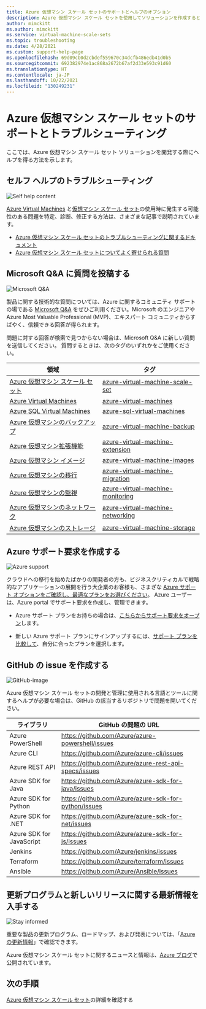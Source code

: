 ```yaml
---
title: Azure 仮想マシン スケール セットのサポートとヘルプのオプション
description: Azure 仮想マシン スケール セットを使用してソリューションを作成するときの質問や問題に対するヘルプとサポートを得る方法。
author: mimckitt
ms.author: mimckitt
ms.service: virtual-machine-scale-sets
ms.topic: troubleshooting
ms.date: 4/28/2021
ms.custom: support-help-page
ms.openlocfilehash: 69d09cb0d2cbdef559670c34dcfb486edb41d0b5
ms.sourcegitcommit: 692382974e1ac868a2672b67af2d33e593c91d60
ms.translationtype: HT
ms.contentlocale: ja-JP
ms.lasthandoff: 10/22/2021
ms.locfileid: "130249231"
---
```

# <a name="support-and-troubleshooting-for-azure-virtual-machine-scale-sets"></a>Azure 仮想マシン スケール セットのサポートとトラブルシューティング

ここでは、Azure 仮想マシン スケール セット ソリューションを開発する際にヘルプを得る方法を示します。

## <a name="self-help-troubleshooting"></a>セルフ ヘルプのトラブルシューティング
<div class='icon is-large'>
    <img alt='Self help content' src='./media/logos/doc-logo.png'>
</div>

[Azure Virtual Machines](../virtual-machines/index.yml) と[仮想マシン スケール セット](overview.md)の使用時に発生する可能性のある問題を特定、診断、修正する方法は、さまざまな記事で説明されています。

-  [Azure 仮想マシン スケール セットのトラブルシューティングに関するドキュメント](/troubleshoot/azure/virtual-machine-scale-sets/welcome-virtual-machine-scale-sets) 
- [Azure 仮想マシン スケール セットについてよく寄せられる質問](virtual-machine-scale-sets-faq.yml)


## <a name="post-a-question-on-microsoft-qa"></a>Microsoft Q&A に質問を投稿する

<div class='icon is-large'>
    <img alt='Microsoft Q&A' src='./media/logos/microsoft-logo.png'>
</div>   

製品に関する技術的な質問については、Azure に関するコミュニティ サポートの場である [Microsoft Q&A](/answers/products/azure) をぜひご利用ください。Microsoft のエンジニアや Azure Most Valuable Professional (MVP)、エキスパート コミュニティからすばやく、信頼できる回答が得られます。 

問題に対する回答が検索で見つからない場合は、Microsoft Q&A に新しい質問を送信してください。 質問するときは、次のタグのいずれかをご使用ください。


| 領域 | タグ |
|-------|----------------------|
| [Azure 仮想マシン スケール セット](overview.md) | [azure-virtual-machine-scale-set](/answers/topics/azure-virtual-machines-scale-set.html) | 
| [Azure Virtual Machines](../virtual-machines/linux/overview.md) | [azure-virtual-machines](/answers/topics/azure-virtual-machines.html) | 
| [Azure SQL Virtual Machines](../azure-sql/virtual-machines/index.yml) | [azure-sql-virtual-machines](/answers/topics/azure-sql-virtual-machines.html)| 
| [Azure 仮想マシンのバックアップ](../virtual-machines/backup-recovery.md) | [azure-virtual-machine-backup](/answers/questions/36892/azure-virtual-machine-backups.html) | 
| [Azure 仮想マシン拡張機能](../virtual-machines/extensions/overview.md) | [azure-virtual-machine-extension](/answers/topics/azure-virtual-machines-extension.html)| 
| [Azure 仮想マシン イメージ](../virtual-machines/shared-image-galleries.md) | [azure-virtual-machine-images](/answers/topics/azure-virtual-machines-images.html) | 
| [Azure 仮想マシンの移行](../virtual-machines/classic-vm-deprecation.md) | [azure-virtual-machine-migration](/answers/topics/azure-virtual-machines-migration.html) | 
| [Azure 仮想マシンの監視](../azure-monitor/vm/monitor-vm-azure.md) | [azure-virtual-machine-monitoring](/answers/topics/azure-virtual-machines-monitoring.html) |
| [Azure 仮想マシンのネットワーク](../virtual-network/network-overview.md) | [azure-virtual-machine-networking](/answers/topics/azure-virtual-machines-networking.html) | 
| [Azure 仮想マシンのストレージ](../virtual-machines/managed-disks-overview.md) | [azure-virtual-machine-storage](/answers/topics/azure-virtual-machines-storage.html) | 

## <a name="create-an-azure-support-request"></a>Azure サポート要求を作成する

<div class='icon is-large'>
    <img alt='Azure support' src='./media/logos/azure-logo.png'>
</div>

クラウドへの移行を始めたばかりの開発者の方も、ビジネスクリティカルで戦略的なアプリケーションの展開を行う大企業のお客様も、さまざな [Azure サポート オプションをご確認し、最適なプランをお選びください](https://azure.microsoft.com/support/plans)。 Azure ユーザーは、Azure portal でサポート要求を作成し、管理できます。

- Azure サポート プランをお持ちの場合は、[こちらからサポート要求をオープン](https://portal.azure.com/#blade/Microsoft_Azure_Support/HelpAndSupportBlade/newsupportrequest)します。

- 新しい Azure サポート プランにサインアップするには、[サポート プランを比較して](https://azure.microsoft.com/support/plans/)、自分に合ったプランを選択します。 


## <a name="create-a-github-issue"></a>GitHub の issue を作成する

<div class='icon is-large'>
    <img alt='GitHub-image' src='./media/logos/github-logo.png'>
</div>

Azure 仮想マシン スケール セットの開発と管理に使用される言語とツールに関するヘルプが必要な場合は、GitHub の該当するリポジトリで問題を開いてください。

| ライブラリ | GitHub の問題の URL|
| --- | --- |
| Azure PowerShell | https://github.com/Azure/azure-powershell/issues |
| Azure CLI | https://github.com/Azure/azure-cli/issues | 
| Azure REST API | https://github.com/Azure/azure-rest-api-specs/issues | 
| Azure SDK for Java | https://github.com/Azure/azure-sdk-for-java/issues | 
| Azure SDK for Python | https://github.com/Azure/azure-sdk-for-python/issues | 
| Azure SDK for .NET | https://github.com/Azure/azure-sdk-for-net/issues | 
| Azure SDK for JavaScript | https://github.com/Azure/azure-sdk-for-js/issues | 
| Jenkins | https://github.com/Azure/jenkins/issues | 
| Terraform | https://github.com/Azure/terraform/issues | 
| Ansible | https://github.com/Azure/Ansible/issues | 


## <a name="stay-informed-of-updates-and-new-releases"></a>更新プログラムと新しいリリースに関する最新情報を入手する

<div class='icon is-large'>
    <img alt='Stay informed' src='./media/logos/updates-logo.png'>
</div>

重要な製品の更新プログラム、ロードマップ、および発表については、「[Azure の更新情報](https://azure.microsoft.com/updates/?category=compute)」で確認できます。

Azure 仮想マシン スケール セットに関するニュースと情報は、[Azure ブログ](https://azure.microsoft.com/blog/topics/virtual-machines/)で公開されています。


## <a name="next-steps"></a>次の手順

[Azure 仮想マシン スケール セット](overview.md)の詳細を確認する
